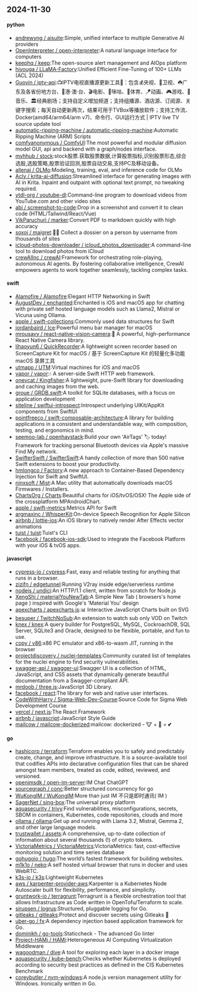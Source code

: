## 2024-11-30

#### python
* [andrewyng / aisuite](https://github.com/andrewyng/aisuite):Simple, unified interface to multiple Generative AI providers
* [OpenInterpreter / open-interpreter](https://github.com/OpenInterpreter/open-interpreter):A natural language interface for computers
* [keephq / keep](https://github.com/keephq/keep):The open-source alert management and AIOps platform
* [hiyouga / LLaMA-Factory](https://github.com/hiyouga/LLaMA-Factory):Unified Efficient Fine-Tuning of 100+ LLMs (ACL 2024)
* [Guovin / iptv-api](https://github.com/Guovin/iptv-api):📺IPTV电视直播源更新工具🚀：包含💰央视、📡卫视、☘️广东及各省份地方台、🌊港·澳·台、🎬电影、🎥咪咕、🏀体育、🪁动画、🎮游戏、🎵音乐、🏛经典剧场；支持自定义增加频道；支持组播源、酒店源、订阅源、关键字搜索；每天自动更新两次，结果可用于TVBox等播放软件；支持工作流、Docker(amd64/arm64/arm v7)、命令行、GUI运行方式 | IPTV live TV source update tool
* [automatic-ripping-machine / automatic-ripping-machine](https://github.com/automatic-ripping-machine/automatic-ripping-machine):Automatic Ripping Machine (ARM) Scripts
* [comfyanonymous / ComfyUI](https://github.com/comfyanonymous/ComfyUI):The most powerful and modular diffusion model GUI, api and backend with a graph/nodes interface.
* [myhhub / stock](https://github.com/myhhub/stock):stock股票.获取股票数据,计算股票指标,识别股票形态,综合选股,选股策略,股票验证回测,股票自动交易,支持PC及移动设备。
* [allenai / OLMo](https://github.com/allenai/OLMo):Modeling, training, eval, and inference code for OLMo
* [Acly / krita-ai-diffusion](https://github.com/Acly/krita-ai-diffusion):Streamlined interface for generating images with AI in Krita. Inpaint and outpaint with optional text prompt, no tweaking required.
* [ytdl-org / youtube-dl](https://github.com/ytdl-org/youtube-dl):Command-line program to download videos from YouTube.com and other video sites
* [abi / screenshot-to-code](https://github.com/abi/screenshot-to-code):Drop in a screenshot and convert it to clean code (HTML/Tailwind/React/Vue)
* [VikParuchuri / marker](https://github.com/VikParuchuri/marker):Convert PDF to markdown quickly with high accuracy
* [soxoj / maigret](https://github.com/soxoj/maigret):🕵️‍♂️ Collect a dossier on a person by username from thousands of sites
* [icloud-photos-downloader / icloud_photos_downloader](https://github.com/icloud-photos-downloader/icloud_photos_downloader):A command-line tool to download photos from iCloud
* [crewAIInc / crewAI](https://github.com/crewAIInc/crewAI):Framework for orchestrating role-playing, autonomous AI agents. By fostering collaborative intelligence, CrewAI empowers agents to work together seamlessly, tackling complex tasks.

#### swift
* [Alamofire / Alamofire](https://github.com/Alamofire/Alamofire):Elegant HTTP Networking in Swift
* [AugustDev / enchanted](https://github.com/AugustDev/enchanted):Enchanted is iOS and macOS app for chatting with private self hosted language models such as Llama2, Mistral or Vicuna using Ollama.
* [apple / swift-collections](https://github.com/apple/swift-collections):Commonly used data structures for Swift
* [jordanbaird / Ice](https://github.com/jordanbaird/Ice):Powerful menu bar manager for macOS
* [mrousavy / react-native-vision-camera](https://github.com/mrousavy/react-native-vision-camera):📸 A powerful, high-performance React Native Camera library.
* [lihaoyun6 / QuickRecorder](https://github.com/lihaoyun6/QuickRecorder):A lightweight screen recorder based on ScreenCapture Kit for macOS / 基于 ScreenCapture Kit 的轻量化多功能 macOS 录屏工具
* [utmapp / UTM](https://github.com/utmapp/UTM):Virtual machines for iOS and macOS
* [vapor / vapor](https://github.com/vapor/vapor):💧 A server-side Swift HTTP web framework.
* [onevcat / Kingfisher](https://github.com/onevcat/Kingfisher):A lightweight, pure-Swift library for downloading and caching images from the web.
* [groue / GRDB.swift](https://github.com/groue/GRDB.swift):A toolkit for SQLite databases, with a focus on application development
* [siteline / swiftui-introspect](https://github.com/siteline/swiftui-introspect):Introspect underlying UIKit/AppKit components from SwiftUI
* [pointfreeco / swift-composable-architecture](https://github.com/pointfreeco/swift-composable-architecture):A library for building applications in a consistent and understandable way, with composition, testing, and ergonomics in mind.
* [seemoo-lab / openhaystack](https://github.com/seemoo-lab/openhaystack):Build your own 'AirTags' 🏷 today! Framework for tracking personal Bluetooth devices via Apple's massive Find My network.
* [SwifterSwift / SwifterSwift](https://github.com/SwifterSwift/SwifterSwift):A handy collection of more than 500 native Swift extensions to boost your productivity.
* [hmlongco / Factory](https://github.com/hmlongco/Factory):A new approach to Container-Based Dependency Injection for Swift and SwiftUI.
* [ninxsoft / Mist](https://github.com/ninxsoft/Mist):A Mac utility that automatically downloads macOS Firmwares / Installers.
* [ChartsOrg / Charts](https://github.com/ChartsOrg/Charts):Beautiful charts for iOS/tvOS/OSX! The Apple side of the crossplatform MPAndroidChart.
* [apple / swift-metrics](https://github.com/apple/swift-metrics):Metrics API for Swift
* [argmaxinc / WhisperKit](https://github.com/argmaxinc/WhisperKit):On-device Speech Recognition for Apple Silicon
* [airbnb / lottie-ios](https://github.com/airbnb/lottie-ios):An iOS library to natively render After Effects vector animations
* [tuist / tuist](https://github.com/tuist/tuist):Tuist's CLI
* [facebook / facebook-ios-sdk](https://github.com/facebook/facebook-ios-sdk):Used to integrate the Facebook Platform with your iOS & tvOS apps.

#### javascript
* [cypress-io / cypress](https://github.com/cypress-io/cypress):Fast, easy and reliable testing for anything that runs in a browser.
* [zizifn / edgetunnel](https://github.com/zizifn/edgetunnel):Running V2ray inside edge/serverless runtime
* [nodejs / undici](https://github.com/nodejs/undici):An HTTP/1.1 client, written from scratch for Node.js
* [XengShi / materialYouNewTab](https://github.com/XengShi/materialYouNewTab):A Simple New Tab ( browsers's home page ) inspired with Google's 'Material You' design
* [apexcharts / apexcharts.js](https://github.com/apexcharts/apexcharts.js):📊 Interactive JavaScript Charts built on SVG
* [besuper / TwitchNoSub](https://github.com/besuper/TwitchNoSub):An extension to watch sub only VOD on Twitch
* [knex / knex](https://github.com/knex/knex):A query builder for PostgreSQL, MySQL, CockroachDB, SQL Server, SQLite3 and Oracle, designed to be flexible, portable, and fun to use.
* [copy / v86](https://github.com/copy/v86):x86 PC emulator and x86-to-wasm JIT, running in the browser
* [projectdiscovery / nuclei-templates](https://github.com/projectdiscovery/nuclei-templates):Community curated list of templates for the nuclei engine to find security vulnerabilities.
* [swagger-api / swagger-ui](https://github.com/swagger-api/swagger-ui):Swagger UI is a collection of HTML, JavaScript, and CSS assets that dynamically generate beautiful documentation from a Swagger-compliant API.
* [mrdoob / three.js](https://github.com/mrdoob/three.js):JavaScript 3D Library.
* [facebook / react](https://github.com/facebook/react):The library for web and native user interfaces.
* [CodeWithHarry / Sigma-Web-Dev-Course](https://github.com/CodeWithHarry/Sigma-Web-Dev-Course):Source Code for Sigma Web Development Course
* [vercel / next.js](https://github.com/vercel/next.js):The React Framework
* [airbnb / javascript](https://github.com/airbnb/javascript):JavaScript Style Guide
* [mailcow / mailcow-dockerized](https://github.com/mailcow/mailcow-dockerized):mailcow: dockerized - 🐮 + 🐋 = 💕

#### go
* [hashicorp / terraform](https://github.com/hashicorp/terraform):Terraform enables you to safely and predictably create, change, and improve infrastructure. It is a source-available tool that codifies APIs into declarative configuration files that can be shared amongst team members, treated as code, edited, reviewed, and versioned.
* [openimsdk / open-im-server](https://github.com/openimsdk/open-im-server):IM Chat ChatGPT
* [sourcegraph / conc](https://github.com/sourcegraph/conc):Better structured concurrency for go
* [WuKongIM / WuKongIM](https://github.com/WuKongIM/WuKongIM):More than just IM 不只是即时通讯( IM )
* [SagerNet / sing-box](https://github.com/SagerNet/sing-box):The universal proxy platform
* [aquasecurity / trivy](https://github.com/aquasecurity/trivy):Find vulnerabilities, misconfigurations, secrets, SBOM in containers, Kubernetes, code repositories, clouds and more
* [ollama / ollama](https://github.com/ollama/ollama):Get up and running with Llama 3.2, Mistral, Gemma 2, and other large language models.
* [trustwallet / assets](https://github.com/trustwallet/assets):A comprehensive, up-to-date collection of information about several thousands (!) of crypto tokens.
* [VictoriaMetrics / VictoriaMetrics](https://github.com/VictoriaMetrics/VictoriaMetrics):VictoriaMetrics: fast, cost-effective monitoring solution and time series database
* [gohugoio / hugo](https://github.com/gohugoio/hugo):The world’s fastest framework for building websites.
* [m1k1o / neko](https://github.com/m1k1o/neko):A self hosted virtual browser that runs in docker and uses WebRTC.
* [k3s-io / k3s](https://github.com/k3s-io/k3s):Lightweight Kubernetes
* [aws / karpenter-provider-aws](https://github.com/aws/karpenter-provider-aws):Karpenter is a Kubernetes Node Autoscaler built for flexibility, performance, and simplicity.
* [gruntwork-io / terragrunt](https://github.com/gruntwork-io/terragrunt):Terragrunt is a flexible orchestration tool that allows Infrastructure as Code written in OpenTofu/Terraform to scale.
* [sirupsen / logrus](https://github.com/sirupsen/logrus):Structured, pluggable logging for Go.
* [gitleaks / gitleaks](https://github.com/gitleaks/gitleaks):Protect and discover secrets using Gitleaks 🔑
* [uber-go / fx](https://github.com/uber-go/fx):A dependency injection based application framework for Go.
* [dominikh / go-tools](https://github.com/dominikh/go-tools):Staticcheck - The advanced Go linter
* [Project-HAMi / HAMi](https://github.com/Project-HAMi/HAMi):Heterogeneous AI Computing Virtualization Middleware
* [wagoodman / dive](https://github.com/wagoodman/dive):A tool for exploring each layer in a docker image
* [aquasecurity / kube-bench](https://github.com/aquasecurity/kube-bench):Checks whether Kubernetes is deployed according to security best practices as defined in the CIS Kubernetes Benchmark
* [coreybutler / nvm-windows](https://github.com/coreybutler/nvm-windows):A node.js version management utility for Windows. Ironically written in Go.
